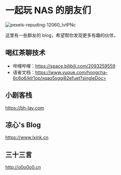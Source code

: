 # 一起玩 NAS 的朋友们

![pexels-repuding-12060_IvtPNc](https://img.slarker.me/wiki/pexels-repuding-12060_IvtPNc.jpg)

这里有一些群友的 blog，希望帮你发现更多有趣的伙伴。

## 喝红茶聊技术

- 哔哩哔哩：https://space.bilibili.com/2093259559
- 语雀文档：https://www.yuque.com/hongcha-6c6o6/klr1op/xqao5sggi82efuet?singleDoc=

## 小剧客栈

https://bh-lay.com

## 凉心's Blog

https://www.lxink.cn

## 三十三言

http://o0o0o0.cn